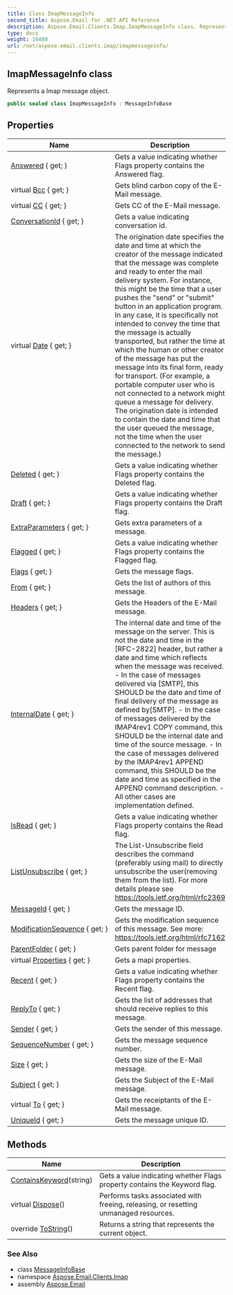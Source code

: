 ```yaml
---
title: Class ImapMessageInfo
second_title: Aspose.Email for .NET API Reference
description: Aspose.Email.Clients.Imap.ImapMessageInfo class. Represents a Imap message object
type: docs
weight: 16480
url: /net/aspose.email.clients.imap/imapmessageinfo/
---
```

## ImapMessageInfo class

Represents a Imap message object.

```csharp
public sealed class ImapMessageInfo : MessageInfoBase
```

## Properties

| Name | Description |
| --- | --- |
| [Answered](../../aspose.email.clients.imap/imapmessageinfo/answered/) { get; } | Gets a value indicating whether Flags property contains the Answered flag. |
| virtual [Bcc](../../aspose.email.clients/messageinfobase/bcc/) { get; } | Gets blind carbon copy of the E-Mail message. |
| virtual [CC](../../aspose.email.clients/messageinfobase/cc/) { get; } | Gets CC of the E-Mail message. |
| [ConversationId](../../aspose.email.clients.imap/imapmessageinfo/conversationid/) { get; } | Gets a value indicating conversation id. |
| virtual [Date](../../aspose.email.clients/messageinfobase/date/) { get; } | The origination date specifies the date and time at which the creator of the message indicated that the message was complete and ready to enter the mail delivery system. For instance, this might be the time that a user pushes the "send" or "submit" button in an application program. In any case, it is specifically not intended to convey the time that the message is actually transported, but rather the time at which the human or other creator of the message has put the message into its final form, ready for transport. (For example, a portable computer user who is not connected to a network might queue a message for delivery. The origination date is intended to contain the date and time that the user queued the message, not the time when the user connected to the network to send the message.) |
| [Deleted](../../aspose.email.clients.imap/imapmessageinfo/deleted/) { get; } | Gets a value indicating whether Flags property contains the Deleted flag. |
| [Draft](../../aspose.email.clients.imap/imapmessageinfo/draft/) { get; } | Gets a value indicating whether Flags property contains the Draft flag. |
| [ExtraParameters](../../aspose.email.clients.imap/imapmessageinfo/extraparameters/) { get; } | Gets extra parameters of a message. |
| [Flagged](../../aspose.email.clients.imap/imapmessageinfo/flagged/) { get; } | Gets a value indicating whether Flags property contains the Flagged flag. |
| [Flags](../../aspose.email.clients.imap/imapmessageinfo/flags/) { get; } | Gets the message flags. |
| [From](../../aspose.email.clients/messageinfobase/from/) { get; } | Gets the list of authors of this message. |
| [Headers](../../aspose.email.clients/messageinfobase/headers/) { get; } | Gets the Headers of the E-Mail message. |
| [InternalDate](../../aspose.email.clients.imap/imapmessageinfo/internaldate/) { get; } | The internal date and time of the message on the server. This is not the date and time in the [RFC-2822] header, but rather a date and time which reflects when the message was received. - In the case of messages delivered via [SMTP], this SHOULD be the date and time of final delivery of the message as defined by[SMTP]. - In the case of messages delivered by the IMAP4rev1 COPY command, this SHOULD be the internal date and time of the source message. - In the case of messages delivered by the IMAP4rev1 APPEND command, this SHOULD be the date and time as specified in the APPEND command description. - All other cases are implementation defined. |
| [IsRead](../../aspose.email.clients.imap/imapmessageinfo/isread/) { get; } | Gets a value indicating whether Flags property contains the Read flag. |
| [ListUnsubscribe](../../aspose.email.clients/messageinfobase/listunsubscribe/) { get; } | The List-Unsubscribe field describes the command (preferably using mail) to directly unsubscribe the user(removing them from the list). For more details please see https://tools.ietf.org/html/rfc2369 |
| [MessageId](../../aspose.email.clients/messageinfobase/messageid/) { get; } | Gets the message ID. |
| [ModificationSequence](../../aspose.email.clients.imap/imapmessageinfo/modificationsequence/) { get; } | Gets the modification sequence of this message. See more: https://tools.ietf.org/html/rfc7162 |
| [ParentFolder](../../aspose.email.clients.imap/imapmessageinfo/parentfolder/) { get; } | Gets parent folder for message |
| virtual [Properties](../../aspose.email.clients/messageinfobase/properties/) { get; } | Gets a mapi properties. |
| [Recent](../../aspose.email.clients.imap/imapmessageinfo/recent/) { get; } | Gets a value indicating whether Flags property contains the Recent flag. |
| [ReplyTo](../../aspose.email.clients/messageinfobase/replyto/) { get; } | Gets the list of addresses that should receive replies to this message. |
| [Sender](../../aspose.email.clients/messageinfobase/sender/) { get; } | Gets the sender of this message. |
| [SequenceNumber](../../aspose.email.clients.imap/imapmessageinfo/sequencenumber/) { get; } | Gets the message sequence number. |
| [Size](../../aspose.email.clients/messageinfobase/size/) { get; } | Gets the size of the E-Mail message. |
| [Subject](../../aspose.email.clients/messageinfobase/subject/) { get; } | Gets the Subject of the E-Mail message. |
| virtual [To](../../aspose.email.clients/messageinfobase/to/) { get; } | Gets the receiptants of the E-Mail message. |
| [UniqueId](../../aspose.email.clients.imap/imapmessageinfo/uniqueid/) { get; } | Gets the message unique ID. |

## Methods

| Name | Description |
| --- | --- |
| [ContainsKeyword](../../aspose.email.clients.imap/imapmessageinfo/containskeyword/)(string) | Gets a value indicating whether Flags property contains the Keyword flag. |
| virtual [Dispose](../../aspose.email.clients/messageinfobase/dispose/)() | Performs tasks associated with freeing, releasing, or resetting unmanaged resources. |
| override [ToString](../../aspose.email.clients.imap/imapmessageinfo/tostring/)() | Returns a string that represents the current object. |

### See Also

* class [MessageInfoBase](../../aspose.email.clients/messageinfobase/)
* namespace [Aspose.Email.Clients.Imap](../../aspose.email.clients.imap/)
* assembly [Aspose.Email](../../)


